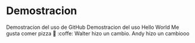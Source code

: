 # Demostracion
Demostracion del uso de GitHub
Demostracion del uso 
Hello World
Me gusta comer pizza :pizza: :coffe:
Walter hizo un cambio.
Andy hizo un cambiooo